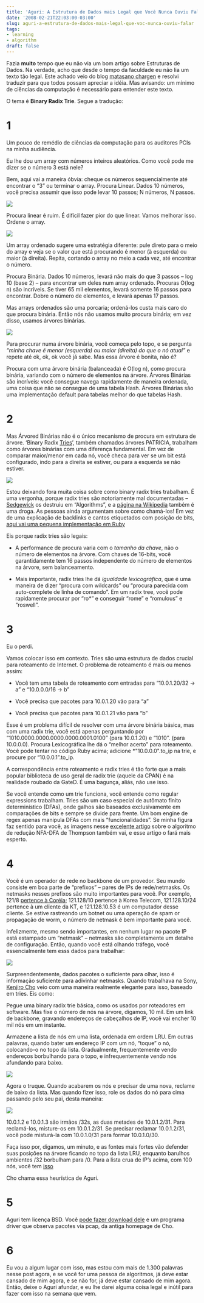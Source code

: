 ```yaml
---
title: 'Aguri: A Estrutura de Dados mais Legal que Você Nunca Ouviu Falar'
date: '2008-02-21T22:03:00-03:00'
slug: aguri-a-estrutura-de-dados-mais-legal-que-voc-nunca-ouviu-falar
tags:
- learning
- algorithm
draft: false
---
```


Fazia **muito** tempo que eu não via um bom artigo sobre Estruturas de Dados. Na verdade, acho que desde o tempo da faculdade eu não lia um texto tão legal. Este achado veio do blog [matasano chargen](http://www.matasano.com/log/1009/aguri-coolest-data-structure-youve-never-heard-of/) e resolvi traduzir para que todos possam apreciar a idéia. Mas avisando: um mínimo de ciências da computação é necessário para entender este texto.

O tema é **Binary Radix Trie**. Segue a tradução:


# 1

Um pouco de remédio de ciências da computação para os auditores PCIs na minha audiência.

Eu lhe dou um array com números inteiros aleatórios. Como você pode me dizer se o número 3 está nele?

Bem, aqui vai a maneira óbvia: cheque os números sequencialmente até encontrar o “3” ou terminar o array. Procura Linear. Dados 10 números, você precisa assumir que isso pode levar 10 passos; N números, N passos.

![](http://s3.amazonaws.com/akitaonrails/assets/2008/2/22/Picture_1.png)

Procura linear é ruim. É difícil fazer pior do que linear. Vamos melhorar isso. Ordene o array.

![](http://s3.amazonaws.com/akitaonrails/assets/2008/2/22/Picture_2.png)

Um array ordenado sugere uma estratégia diferente: pule direto para o meio do array e veja se o valor que está procurando é menor (à esquerda) ou maior (à direita). Repita, cortando o array no meio a cada vez, até encontrar o número.

Procura Binária. Dados 10 números, levará não mais do que 3 passos – log 10 (base 2) – para encontrar um deles num array ordenado. Procuras O(log n) são incríveis. Se tiver 65 mil elementos, levará somente 16 passos para encontrar. Dobre o número de elementos, e levará apenas 17 passos.

Mas arrays ordenados são uma porcaria; ordená-los custa mais caro do que procura binária. Então nós não usamos muito procura binária; em vez disso, usamos árvores binárias.

![](http://s3.amazonaws.com/akitaonrails/assets/2008/2/22/Picture_3.png)

Para procurar numa árvore binária, você começa pelo topo, e se pergunta _“minha chave é menor (esquerda) ou maior (direita) do que o nó atual”_ e repete até ok, ok, ok você já sabe. Mas essa árvore é bonita, não é?

Procura com uma árvore binária (balanceada) é O(log n), como procura binária, variando com o número de elementos na árvore. Árvores Binárias são incríveis: você consegue navega rapidamente de maneira ordenada, uma coisa que não se consegue de uma tabela Hash. Árvores Binárias são uma implementação default para tabelas melhor do que tabelas Hash.

# 2

Mas Árvored Binárias não é o único mecanismo de procura em estrutura de árvore. ‘Binary Radix [Tries](http://en.wikipedia.org/wiki/Trie)’, também chamados árvores PATRICIA, trabalham como árvores binárias com uma diferença fundamental. Em vez de comparar maior/menor em cada nó, você checa para ver se um bit está configurado, indo para a direita se estiver, ou para a esquerda se não estiver.

![](http://s3.amazonaws.com/akitaonrails/assets/2008/2/22/Picture_4.png)

Estou deixando fora muita coisa sobre como binary radix tries trabalham. É uma vergonha, porque radix tries são notoriamente mal documentadas – [Sedgewick](http://en.wikipedia.org/wiki/Robert_Sedgewick_%28computer_scientist%29) os destruiu em “Algorithms”, e a [página na Wikipedia](http://en.wikipedia.org/wiki/Radix_tree) também é uma droga. As pessoas ainda argumentam sobre como chamá-los! Em vez de uma explicação de backlinks e cantos etiquetados com posição de bits, [aqui vai uma pequena implementação em Ruby](http://www.matasano.com/log/basic-uncommented-crappy-binary-radix-trie/)

Eis porque radix tries são legais:

- A performance de procura varia com o _tamanho da chave_, não o número de elementos na árvore. Com chaves de 16-bits, você garantidamente tem 16 passos independente do número de elementos na árvore, sem balanceamento.

- Mais importante, radix tries lhe dá _igualdade lexicográfica_, que é uma maneira de dizer “procura com wildcards” ou “procura parecida com auto-complete de linha de comando”. Em um radix tree, você pode rapidamente procurar por “ro*” e conseguir “rome” e “romulous” e “roswell”.

# 3

Eu o perdi.

Vamos colocar isso em contexto. Tries são uma estrutura de dados crucial para roteamento de Internet. O problema de roteamento é mais ou menos assim:

- Você tem uma tabela de roteamento com entradas para “10.0.1.20/32 → a” e “10.0.0.0/16 → b”

- Você precisa que pacotes para 10.0.1.20 vão para “a”

- Você precisa que pacotes para 10.0.1.21 vão para “b”

Esse é um problema difícil de resolver com uma árvore binária básica, mas com uma radix trie, você está apenas perguntando por “1010.0000.0000.0000.0000.0001.0100” (para 10.0.1.20) e “1010”. (para 10.0.0.0). Procura Lexicográfica lhe dá o “melhor acerto” para roteamento. Você pode tentar no código Ruby acima; adicione *"10.0.0.0".to_ip na trie, e procure por “10.0.0.1”.to_ip.

A correspondência entre roteamento e radix tries é tão forte que a mais popular biblioteca de uso geral de radix trie (aquele da CPAN) é na realidade roubado da GateD. É uma bagunça, aliás, não use isso.

Se você entende como um trie funciona, você entende como regular expressions trabalham. Tries são um caso especial de autômato finito determinístico (DFAs), onde galhos são baseados exclusivamente em comparações de bits e sempre se divide para frente. Um bom engine de regex apenas manipula DFAs com mais “funcionalidades”. Se minha figura faz sentido para você, as imagens nesse [excelente artigo](http://swtch.com/~rsc/regexp/regexp1.html) sobre o algoritmo de redução NFA-DFA de Thompson também vai, e esse artigo o fará mais esperto.

# 4

Você é um operador de rede no backbone de um provedor. Seu mundo consiste em boa parte de “prefixos” – pares de IPs de rede/netmasks. Os netmasks nesses prefixos são muito importantes para você. Por exemplo, 121/8 [pertence à Coréia](http://www.okean.com/koreacidr.txt); 121.128/10 pertence à Korea Telecom, 121.128.10/24 pertence à um cliente da KT, e 121.128.10.53 é um computador desse cliente. Se estive rastreando um botnet ou uma operação de spam or propagação de worm, o número de netmask é bem importante para você.

Infelizmente, mesmo sendo importantes, em nenhum lugar no pacote IP está estampado um “netmask” – netmasks são completamente um detalhe de configuração. Então, quando você está olhando tráfego, você essencialmente tem esss dados para trabalhar:

[![](http://s3.amazonaws.com/akitaonrails/assets/2008/2/22/ips.png)](http://www.matasano.com/data.html)

Surpreendentemente, dados pacotes o suficiente para olhar, isso é informação suficiente para adivinhar netmasks. Quando trabalhava na Sony, [Kenjiro Cho](http://www.sonycsl.co.jp/~kjc/) veio com uma maneira realmente elegante para isso, baseado em tries. Eis como:

Pegue uma binary radix trie básica, como os usados por roteadores em software. Mas fixe o número de nós na árvore, digamos, 10 mil. Em um link de backbone, gravando endereços de cabeçalhos de IP, você vai encher 10 mil nós em um instante.

Armazene a lista de nós em uma lista, ordenada em ordem LRU. Em outras palavras, quando bater um endereço IP com um nó, “toque” o nó, colocando-o no topo da lista. Gradualmente, frequentemente vendo endereços borbulhando para o topo, e infrequentemente vendo nós afundando para baixo.

[![](http://s3.amazonaws.com/akitaonrails/assets/2008/2/22/Picture_6.png)](http://www.matasano.com/log/wp-content/uploads/2008/01/Picture_8.png)

Agora o truque. Quando acabarem os nós e precisar de uma nova, reclame de baixo da lista. Mas quando fizer isso, role os dados do nó para cima passando pelo seu pai, desta maneira:

![](http://s3.amazonaws.com/akitaonrails/assets/2008/2/22/Picture_5.png)

10.0.1.2 e 10.0.1.3 são irmãos /32s, as duas metades de 10.0.1.2/31. Para reclamá-los, misture-os em 10.0.1.2/31. Se precisar reclamar 10.0.1.2/31, você pode misturá-la com 10.0.1.0/31 para formar 10.0.1.0/30.

Faça isso por, digamos, um minuto, e as fontes mais fortes vão defender suas posições na árvore ficando no topo da lista LRU, enquanto barulhos ambientes /32 borbulham para /0. Para a lista crua de IP’s acima, com 100 nós, você tem [isso](http://www.matasano.com/data.aguri.txt)

Cho chama essa heurística de Aguri.

# 5

Aguri tem licença BSD. Você [pode fazer download dele](http://www.sonycsl.co.jp/~kjc/software.html) e um programa driver que observa pacotes via pcap, da antiga homepage de Cho.

# 6

Eu vou a algum lugar com isso, mas estou com mais de 1.300 palavras nesse post agora, e se você for uma pessoa de algoritmos, já deve estar cansado de mim agora, e se não for, já deve estar cansado de mim agora. Então, deixe o Aguri afundar, e eu lhe darei alguma coisa legal e inútil para fazer com isso na semana que vem.

